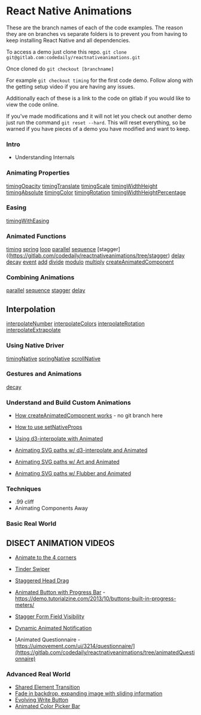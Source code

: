 # React Native Animations

These are the branch names of each of the code examples. The reason they are on branches vs separate folders is to prevent you from having to keep installing React Native and all dependencies.

To access a demo just clone this repo. `git clone git@gitlab.com:codedaily/reactnativeanimations.git`

Once cloned do `git checkout [branchname]`

For example `git checkout timing` for the first code demo. Follow along with the getting setup video if you are having any issues.

Additionally each of these is a link to the code on gitlab if you would like to view the code online.

If you've made modifications and it will not let you check out another demo just run the command
`git reset --hard`. This will reset everything, so be warned if you have pieces of a demo you have modified and want to keep.

### Intro
- Understanding Internals

### Animating Properties
[timingOpacity](https://gitlab.com/codedaily/reactnativeanimations/tree/timingOpacity)
[timingTranslate](https://gitlab.com/codedaily/reactnativeanimations/tree/timingTranslate)
[timingScale](https://gitlab.com/codedaily/reactnativeanimations/tree/timingScale)
[timingWidthHeight](https://gitlab.com/codedaily/reactnativeanimations/tree/timingWidthHeight)
[timingAbsolute](https://gitlab.com/codedaily/reactnativeanimations/tree/timingAbsolute)
[timingColor](https://gitlab.com/codedaily/reactnativeanimations/tree/timingColor)
[timingRotation](https://gitlab.com/codedaily/reactnativeanimations/tree/timingRotation)
[timingWidthHeightPercentage](https://gitlab.com/codedaily/reactnativeanimations/tree/timingWidthHeightPercentage)

### Easing
[timingWithEasing](https://gitlab.com/codedaily/reactnativeanimations/tree/timingWithEasing)

### Animated Functions
[timing](https://gitlab.com/codedaily/reactnativeanimations/tree/timing)
[spring](https://gitlab.com/codedaily/reactnativeanimations/tree/spring)
[loop](https://gitlab.com/codedaily/reactnativeanimations/tree/timingLoop)
[parallel](https://gitlab.com/codedaily/reactnativeanimations/tree/parallel)
[sequence](https://gitlab.com/codedaily/reactnativeanimations/tree/sequence)
[stagger]((https://gitlab.com/codedaily/reactnativeanimations/tree/stagger)
[delay](https://gitlab.com/codedaily/reactnativeanimations/tree/delay)
[decay](https://gitlab.com/codedaily/reactnativeanimations/tree/decay)
[event](https://gitlab.com/codedaily/reactnativeanimations/tree/event)
[add](https://gitlab.com/codedaily/reactnativeanimations/tree/add)
[divide](https://gitlab.com/codedaily/reactnativeanimations/tree/divide)
[modulo](https://gitlab.com/codedaily/reactnativeanimations/tree/modulo)
[multiply](https://gitlab.com/codedaily/reactnativeanimations/tree/multiply)
[createAnimatedComponent](https://gitlab.com/codedaily/reactnativeanimations/tree/createAnimatedComponent)

### Combining Animations
[parallel](https://gitlab.com/codedaily/reactnativeanimations/tree/parallel)
[sequence](https://gitlab.com/codedaily/reactnativeanimations/tree/sequence)
[stagger](https://gitlab.com/codedaily/reactnativeanimations/tree/stagger)
[delay](https://gitlab.com/codedaily/reactnativeanimations/tree/delay)

## Interpolation
[interpolateNumber](https://gitlab.com/codedaily/reactnativeanimations/tree/interpolateNumber)
[interpolateColors](https://gitlab.com/codedaily/reactnativeanimations/tree/interpolateColors)
[interpolateRotation](https://gitlab.com/codedaily/reactnativeanimations/tree/interpolateRotation)
[interpolateExtrapolate](https://gitlab.com/codedaily/reactnativeanimations/tree/interpolateExtrapolate)


### Using Native Driver
[timingNative](https://gitlab.com/codedaily/reactnativeanimations/tree/timingNative)
[springNative](https://gitlab.com/codedaily/reactnativeanimations/tree/timingSpring)
[scrollNative](https://gitlab.com/codedaily/reactnativeanimations/tree/scrollNative)

### Gestures and Animations
[decay](https://gitlab.com/codedaily/reactnativeanimations/tree/decay)

### Understand and Build Custom Animations

- [How createAnimatedComponent works](https://github.com/facebook/react-native/blob/master/Libraries/Animated/src/AnimatedImplementation.js#L1734) - no git branch here

- [How to use setNativeProps](https://gitlab.com/codedaily/reactnativeanimations/tree/setNativeProps)

- [Using d3-interpolate with Animated](https://gitlab.com/codedaily/reactnativeanimations/tree/d3Interpolate)

- [Animating SVG paths w/ d3-interpolate and Animated](https://gitlab.com/codedaily/reactnativeanimations/tree/svgPathsAndAnimated)

- [Animating SVG paths w/ Art and Animated](https://gitlab.com/codedaily/reactnativeanimations/tree/svgPathsWithArt)

- [Animating SVG paths w/ Flubber and Animated](https://gitlab.com/codedaily/reactnativeanimations/tree/svgPathsFlubberAnimated) 

### Techniques

- .99 cliff
- Animating Components Away


### Basic Real World 

## DISECT ANIMATION VIDEOS

- [Animate to the 4 corners]()
- [Tinder Swiper]()
- [Staggered Head Drag]()

- [Animated Button with Progress Bar](https://gitlab.com/codedaily/reactnativeanimations/tree/buttonWithProgress) - https://demo.tutorialzine.com/2013/10/buttons-built-in-progress-meters/

- [Stagger Form Field Visibility](https://gitlab.com/codedaily/reactnativeanimations/tree/staggerFormFields)

- [Dynamic Animated Notification](https://gitlab.com/codedaily/reactnativeanimations/tree/animatedNotification)

- [Animated Questionnaire - https://uimovement.com/ui/3214/questionnaire/](https://gitlab.com/codedaily/reactnativeanimations/tree/animatedQuestionnaire)

### Advanced Real World
- [Shared Element Transition]()
- [Fade in backdrop, expanding image with sliding information](https://gitlab.com/codedaily/reactnativeanimations/tree/fadeDelayAndSlide)
- [Evolving Write Button](https://uimovement.com/ui/2649/writer/)
- [Animated Color Picker Bar](https://uimovement.com/ui/304/text-editor-animation/)